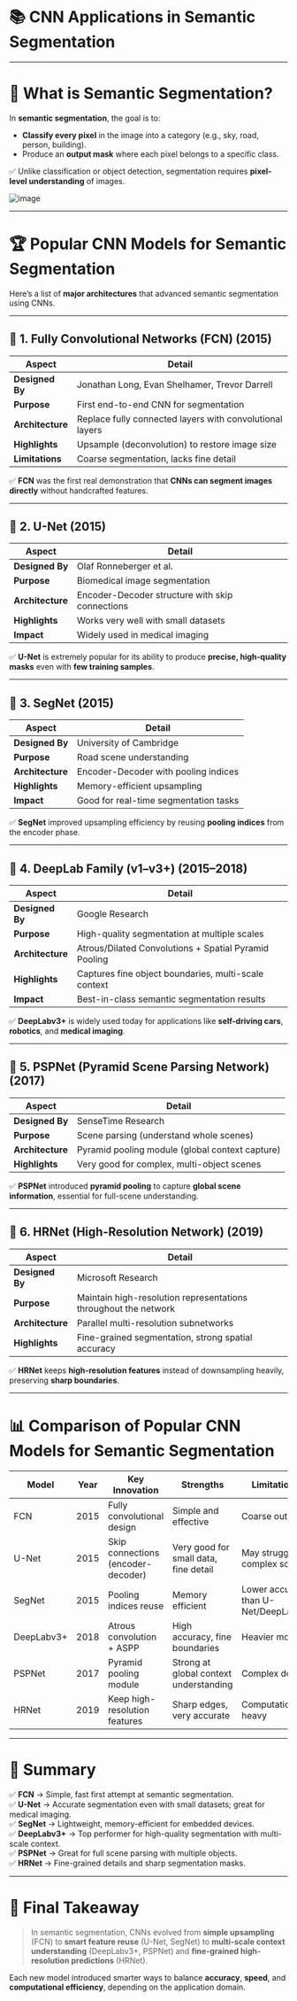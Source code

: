 # 📚 **CNN Applications in Semantic Segmentation**

---

# 🧠 **What is Semantic Segmentation?**

In **semantic segmentation**, the goal is to:
- **Classify every pixel** in the image into a category (e.g., sky, road, person, building).
- Produce an **output mask** where each pixel belongs to a specific class.

✅ Unlike classification or object detection, segmentation requires **pixel-level understanding** of images.

![image](https://github.com/user-attachments/assets/a7824c24-c074-45dc-a54d-cba0edab6e12)

---

# 🏆 **Popular CNN Models for Semantic Segmentation**

Here’s a list of **major architectures** that advanced semantic segmentation using CNNs.

---

## 🔹 1. **Fully Convolutional Networks (FCN) (2015)**

| Aspect                | Detail |
|------------------------|--------|
| **Designed By**        | Jonathan Long, Evan Shelhamer, Trevor Darrell |
| **Purpose**            | First end-to-end CNN for segmentation |
| **Architecture**       | Replace fully connected layers with convolutional layers |
| **Highlights**         | Upsample (deconvolution) to restore image size |
| **Limitations**        | Coarse segmentation, lacks fine detail |

✅ **FCN** was the first real demonstration that **CNNs can segment images directly** without handcrafted features.

---

## 🔹 2. **U-Net (2015)**

| Aspect                | Detail |
|------------------------|--------|
| **Designed By**        | Olaf Ronneberger et al. |
| **Purpose**            | Biomedical image segmentation |
| **Architecture**       | Encoder-Decoder structure with skip connections |
| **Highlights**         | Works very well with small datasets |
| **Impact**             | Widely used in medical imaging

✅ **U-Net** is extremely popular for its ability to produce **precise, high-quality masks** even with **few training samples**.

---

## 🔹 3. **SegNet (2015)**

| Aspect                | Detail |
|------------------------|--------|
| **Designed By**        | University of Cambridge |
| **Purpose**            | Road scene understanding |
| **Architecture**       | Encoder-Decoder with pooling indices |
| **Highlights**         | Memory-efficient upsampling |
| **Impact**             | Good for real-time segmentation tasks

✅ **SegNet** improved upsampling efficiency by reusing **pooling indices** from the encoder phase.

---

## 🔹 4. **DeepLab Family (v1–v3+) (2015–2018)**

| Aspect                | Detail |
|------------------------|--------|
| **Designed By**        | Google Research |
| **Purpose**            | High-quality segmentation at multiple scales |
| **Architecture**       | Atrous/Dilated Convolutions + Spatial Pyramid Pooling |
| **Highlights**         | Captures fine object boundaries, multi-scale context |
| **Impact**             | Best-in-class semantic segmentation results

✅ **DeepLabv3+** is widely used today for applications like **self-driving cars**, **robotics**, and **medical imaging**.

---

## 🔹 5. **PSPNet (Pyramid Scene Parsing Network) (2017)**

| Aspect                | Detail |
|------------------------|--------|
| **Designed By**        | SenseTime Research |
| **Purpose**            | Scene parsing (understand whole scenes) |
| **Architecture**       | Pyramid pooling module (global context capture) |
| **Highlights**         | Very good for complex, multi-object scenes |

✅ **PSPNet** introduced **pyramid pooling** to capture **global scene information**, essential for full-scene understanding.

---

## 🔹 6. **HRNet (High-Resolution Network) (2019)**

| Aspect                | Detail |
|------------------------|--------|
| **Designed By**        | Microsoft Research |
| **Purpose**            | Maintain high-resolution representations throughout the network |
| **Architecture**       | Parallel multi-resolution subnetworks |
| **Highlights**         | Fine-grained segmentation, strong spatial accuracy |

✅ **HRNet** keeps **high-resolution features** instead of downsampling heavily, preserving **sharp boundaries**.

---

# 📊 **Comparison of Popular CNN Models for Semantic Segmentation**

| Model         | Year | Key Innovation                     | Strengths | Limitations |
|---------------|------|-------------------------------------|-----------|-------------|
| FCN           | 2015 | Fully convolutional design          | Simple and effective | Coarse outputs |
| U-Net         | 2015 | Skip connections (encoder-decoder)  | Very good for small data, fine detail | May struggle on complex scenes |
| SegNet        | 2015 | Pooling indices reuse               | Memory efficient | Lower accuracy than U-Net/DeepLab |
| DeepLabv3+    | 2018 | Atrous convolution + ASPP          | High accuracy, fine boundaries | Heavier model |
| PSPNet        | 2017 | Pyramid pooling module              | Strong at global context understanding | Complex design |
| HRNet         | 2019 | Keep high-resolution features      | Sharp edges, very accurate | Computationally heavy |

---

# 🎯 **Summary**

✅ **FCN** → Simple, fast first attempt at semantic segmentation.  
✅ **U-Net** → Accurate segmentation even with small datasets; great for medical imaging.  
✅ **SegNet** → Lightweight, memory-efficient for embedded devices.  
✅ **DeepLabv3+** → Top performer for high-quality segmentation with multi-scale context.  
✅ **PSPNet** → Great for full scene parsing with multiple objects.  
✅ **HRNet** → Fine-grained details and sharp segmentation masks.

---

# 🧠 **Final Takeaway**

> In semantic segmentation, CNNs evolved from **simple upsampling** (FCN) to **smart feature reuse** (U-Net, SegNet) to **multi-scale context understanding** (DeepLabv3+, PSPNet) and **fine-grained high-resolution predictions** (HRNet).

Each new model introduced smarter ways to balance **accuracy**, **speed**, and **computational efficiency**, depending on the application domain.
